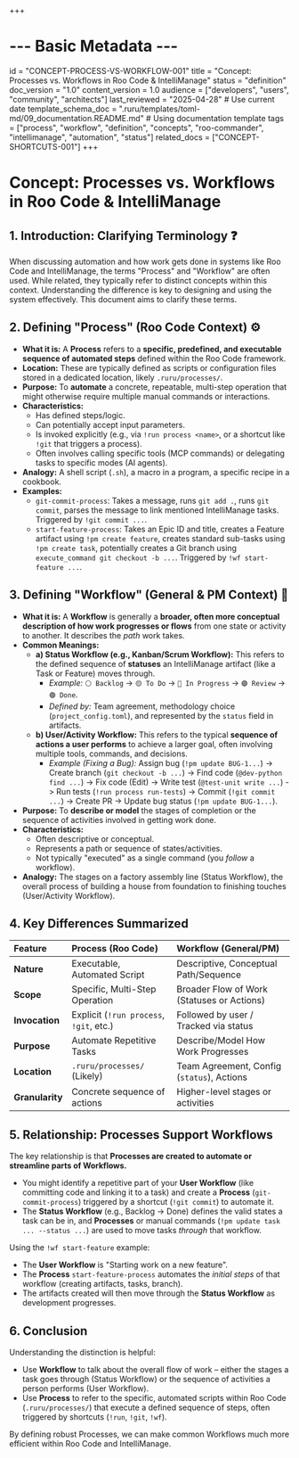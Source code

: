 +++
# --- Basic Metadata ---
id = "CONCEPT-PROCESS-VS-WORKFLOW-001"
title = "Concept: Processes vs. Workflows in Roo Code & IntelliManage"
status = "definition"
doc_version = "1.0"
content_version = 1.0
audience = ["developers", "users", "community", "architects"]
last_reviewed = "2025-04-28" # Use current date
template_schema_doc = ".ruru/templates/toml-md/09_documentation.README.md" # Using documentation template
tags = ["process", "workflow", "definition", "concepts", "roo-commander", "intellimanage", "automation", "status"]
related_docs = ["CONCEPT-SHORTCUTS-001"]
+++

# Concept: Processes vs. Workflows in Roo Code & IntelliManage

## 1. Introduction: Clarifying Terminology ❓

When discussing automation and how work gets done in systems like Roo Code and IntelliManage, the terms "Process" and "Workflow" are often used. While related, they typically refer to distinct concepts within this context. Understanding the difference is key to designing and using the system effectively. This document aims to clarify these terms.

## 2. Defining "Process" (Roo Code Context) ⚙️

*   **What it is:** A **Process** refers to a **specific, predefined, and executable sequence of automated steps** defined within the Roo Code framework.
*   **Location:** These are typically defined as scripts or configuration files stored in a dedicated location, likely `.ruru/processes/`.
*   **Purpose:** To **automate** a concrete, repeatable, multi-step operation that might otherwise require multiple manual commands or interactions.
*   **Characteristics:**
    *   Has defined steps/logic.
    *   Can potentially accept input parameters.
    *   Is invoked explicitly (e.g., via `!run process <name>`, or a shortcut like `!git` that triggers a process).
    *   Often involves calling specific tools (MCP commands) or delegating tasks to specific modes (AI agents).
*   **Analogy:** A shell script (`.sh`), a macro in a program, a specific recipe in a cookbook.
*   **Examples:**
    *   `git-commit-process`: Takes a message, runs `git add .`, runs `git commit`, parses the message to link mentioned IntelliManage tasks. Triggered by `!git commit ...`.
    *   `start-feature-process`: Takes an Epic ID and title, creates a Feature artifact using `!pm create feature`, creates standard sub-tasks using `!pm create task`, potentially creates a Git branch using `execute_command git checkout -b ...`. Triggered by `!wf start-feature ...`.

## 3. Defining "Workflow" (General & PM Context) 🌊

*   **What it is:** A **Workflow** is generally a **broader, often more conceptual description of how work progresses or flows** from one state or activity to another. It describes the *path* work takes.
*   **Common Meanings:**
    *   **a) Status Workflow (e.g., Kanban/Scrum Workflow):** This refers to the defined sequence of **statuses** an IntelliManage artifact (like a Task or Feature) moves through.
        *   *Example:* `⚪️ Backlog` -> `🟡 To Do` -> `🔵 In Progress` -> `🟣 Review` -> `🟢 Done`.
        *   *Defined by:* Team agreement, methodology choice (`project_config.toml`), and represented by the `status` field in artifacts.
    *   **b) User/Activity Workflow:** This refers to the typical **sequence of actions a user performs** to achieve a larger goal, often involving multiple tools, commands, and decisions.
        *   *Example (Fixing a Bug):* Assign bug (`!pm update BUG-1...`) -> Create branch (`git checkout -b ...`) -> Find code (`@dev-python find ...`) -> Fix code (Edit) -> Write test (`@test-unit write ...`) -> Run tests (`!run process run-tests`) -> Commit (`!git commit ...`) -> Create PR -> Update bug status (`!pm update BUG-1...`).
*   **Purpose:** To **describe or model** the stages of completion or the sequence of activities involved in getting work done.
*   **Characteristics:**
    *   Often descriptive or conceptual.
    *   Represents a path or sequence of states/activities.
    *   Not typically "executed" as a single command (you *follow* a workflow).
*   **Analogy:** The stages on a factory assembly line (Status Workflow), the overall process of building a house from foundation to finishing touches (User/Activity Workflow).

## 4. Key Differences Summarized

| Feature         | Process (Roo Code)                     | Workflow (General/PM)                     |
| :-------------- | :------------------------------------- | :---------------------------------------- |
| **Nature**      | Executable, Automated Script           | Descriptive, Conceptual Path/Sequence     |
| **Scope**       | Specific, Multi-Step Operation         | Broader Flow of Work (Statuses or Actions)|
| **Invocation**  | Explicit (`!run process`, `!git`, etc.) | Followed by user / Tracked via status     |
| **Purpose**     | Automate Repetitive Tasks              | Describe/Model How Work Progresses        |
| **Location**    | `.ruru/processes/` (Likely)            | Team Agreement, Config (`status`), Actions|
| **Granularity** | Concrete sequence of actions           | Higher-level stages or activities         |

## 5. Relationship: Processes Support Workflows

The key relationship is that **Processes are created to automate or streamline parts of Workflows.**

*   You might identify a repetitive part of your **User Workflow** (like committing code and linking it to a task) and create a **Process** (`git-commit-process`) triggered by a shortcut (`!git commit`) to automate it.
*   The **Status Workflow** (e.g., Backlog -> Done) defines the valid states a task can be in, and **Processes** or manual commands (`!pm update task ... --status ...`) are used to move tasks *through* that workflow.

Using the `!wf start-feature` example:
*   The **User Workflow** is "Starting work on a new feature".
*   The **Process** `start-feature-process` automates the *initial steps* of that workflow (creating artifacts, tasks, branch).
*   The artifacts created will then move through the **Status Workflow** as development progresses.

## 6. Conclusion

Understanding the distinction is helpful:

*   Use **Workflow** to talk about the overall flow of work – either the stages a task goes through (Status Workflow) or the sequence of activities a person performs (User Workflow).
*   Use **Process** to refer to the specific, automated scripts within Roo Code (`.ruru/processes/`) that execute a defined sequence of steps, often triggered by shortcuts (`!run`, `!git`, `!wf`).

By defining robust Processes, we can make common Workflows much more efficient within Roo Code and IntelliManage.